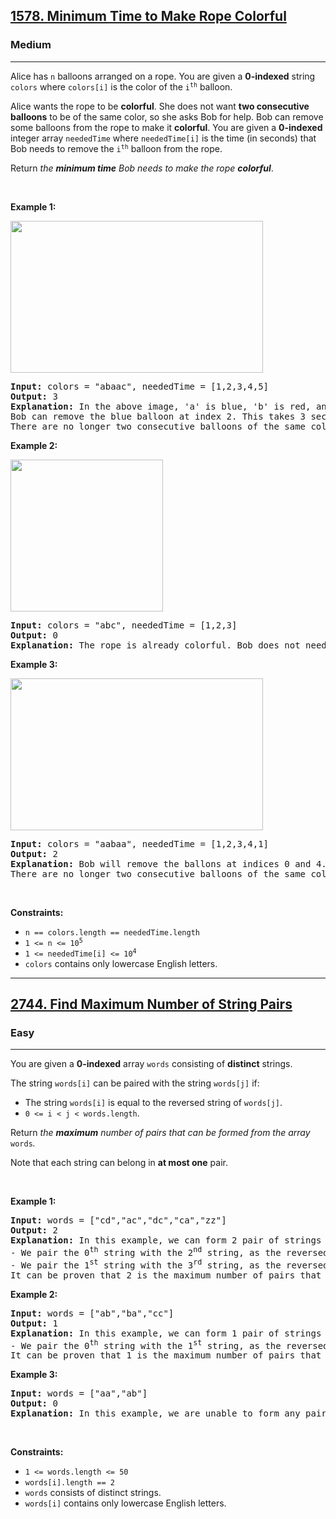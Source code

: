 <h2><a href="https://leetcode.com/problems/minimum-time-to-make-rope-colorful/">1578. Minimum Time to Make Rope Colorful</a></h2><h3>Medium</h3><hr><div><p>Alice has <code>n</code> balloons arranged on a rope. You are given a <strong>0-indexed</strong> string <code>colors</code> where <code>colors[i]</code> is the color of the <code>i<sup>th</sup></code> balloon.</p>

<p>Alice wants the rope to be <strong>colorful</strong>. She does not want <strong>two consecutive balloons</strong> to be of the same color, so she asks Bob for help. Bob can remove some balloons from the rope to make it <strong>colorful</strong>. You are given a <strong>0-indexed</strong> integer array <code>neededTime</code> where <code>neededTime[i]</code> is the time (in seconds) that Bob needs to remove the <code>i<sup>th</sup></code> balloon from the rope.</p>

<p>Return <em>the <strong>minimum time</strong> Bob needs to make the rope <strong>colorful</strong></em>.</p>

<p>&nbsp;</p>
<p><strong class="example">Example 1:</strong></p>
<img alt="" src="https://assets.leetcode.com/uploads/2021/12/13/ballon1.jpg" style="width: 404px; height: 243px;">
<pre><strong>Input:</strong> colors = "abaac", neededTime = [1,2,3,4,5]
<strong>Output:</strong> 3
<strong>Explanation:</strong> In the above image, 'a' is blue, 'b' is red, and 'c' is green.
Bob can remove the blue balloon at index 2. This takes 3 seconds.
There are no longer two consecutive balloons of the same color. Total time = 3.</pre>

<p><strong class="example">Example 2:</strong></p>
<img alt="" src="https://assets.leetcode.com/uploads/2021/12/13/balloon2.jpg" style="width: 244px; height: 243px;">
<pre><strong>Input:</strong> colors = "abc", neededTime = [1,2,3]
<strong>Output:</strong> 0
<strong>Explanation:</strong> The rope is already colorful. Bob does not need to remove any balloons from the rope.
</pre>

<p><strong class="example">Example 3:</strong></p>
<img alt="" src="https://assets.leetcode.com/uploads/2021/12/13/balloon3.jpg" style="width: 404px; height: 243px;">
<pre><strong>Input:</strong> colors = "aabaa", neededTime = [1,2,3,4,1]
<strong>Output:</strong> 2
<strong>Explanation:</strong> Bob will remove the ballons at indices 0 and 4. Each ballon takes 1 second to remove.
There are no longer two consecutive balloons of the same color. Total time = 1 + 1 = 2.
</pre>

<p>&nbsp;</p>
<p><strong>Constraints:</strong></p>

<ul>
	<li><code>n == colors.length == neededTime.length</code></li>
	<li><code>1 &lt;= n &lt;= 10<sup>5</sup></code></li>
	<li><code>1 &lt;= neededTime[i] &lt;= 10<sup>4</sup></code></li>
	<li><code>colors</code> contains only lowercase English letters.</li>
</ul>
</div>

<hr>

<h2><a href="https://leetcode.com/problems/find-maximum-number-of-string-pairs/">2744. Find Maximum Number of String Pairs</a></h2><h3>Easy</h3><hr><div><p>You are given a <strong>0-indexed</strong> array <code>words</code> consisting of <strong>distinct</strong> strings.</p>

<p>The string <code>words[i]</code> can be paired with the string <code>words[j]</code> if:</p>

<ul>
	<li>The string <code>words[i]</code> is equal to the reversed string of <code>words[j]</code>.</li>
	<li><code>0 &lt;= i &lt; j &lt; words.length</code>.</li>
</ul>

<p>Return <em>the <strong>maximum</strong> number of pairs that can be formed from the array </em><code>words</code><em>.</em></p>

<p>Note that&nbsp;each string can belong in&nbsp;<strong>at most one</strong> pair.</p>

<p>&nbsp;</p>
<p><strong class="example">Example 1:</strong></p>

<pre><strong>Input:</strong> words = ["cd","ac","dc","ca","zz"]
<strong>Output:</strong> 2
<strong>Explanation:</strong> In this example, we can form 2 pair of strings in the following way:
- We pair the 0<sup>th</sup> string with the 2<sup>nd</sup> string, as the reversed string of word[0] is "dc" and is equal to words[2].
- We pair the 1<sup>st</sup> string with the 3<sup>rd</sup> string, as the reversed string of word[1] is "ca" and is equal to words[3].
It can be proven that 2 is the maximum number of pairs that can be formed.</pre>

<p><strong class="example">Example 2:</strong></p>

<pre><strong>Input:</strong> words = ["ab","ba","cc"]
<strong>Output:</strong> 1
<strong>Explanation:</strong> In this example, we can form 1 pair of strings in the following way:
- We pair the 0<sup>th</sup> string with the 1<sup>st</sup> string, as the reversed string of words[1] is "ab" and is equal to words[0].
It can be proven that 1 is the maximum number of pairs that can be formed.
</pre>

<p><strong class="example">Example 3:</strong></p>

<pre><strong>Input:</strong> words = ["aa","ab"]
<strong>Output:</strong> 0
<strong>Explanation:</strong> In this example, we are unable to form any pair of strings.
</pre>

<p>&nbsp;</p>
<p><strong>Constraints:</strong></p>

<ul>
	<li><code>1 &lt;= words.length &lt;= 50</code></li>
	<li><code>words[i].length == 2</code></li>
	<li><code>words</code>&nbsp;consists of distinct strings.</li>
	<li><code>words[i]</code>&nbsp;contains only lowercase English letters.</li>
</ul>
</div>